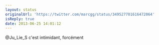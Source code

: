 ```yaml
---
layout: status
originalUrl: 'https://twitter.com/marcgg/status/349527701616472064'
isReply: true
date: 2013-06-25 14:01:12
---
```


@Ju_Lie_S c'est intimidant, forcément

